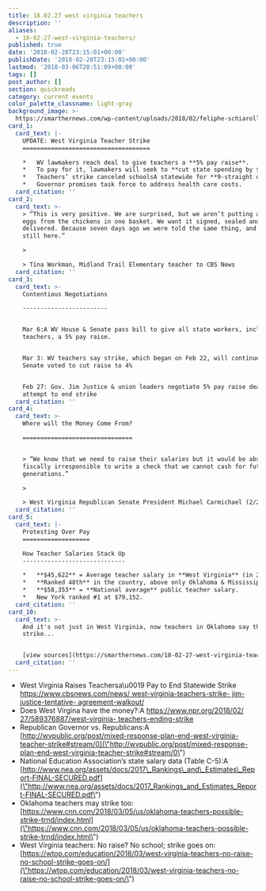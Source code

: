 ```yaml
---
title: 18.02.27 west virginia teachers
description: ''
aliases:
  - 18-02-27-west-virginia-teachers/
published: true
date: '2018-02-28T23:15:01+00:00'
publishDate: '2018-02-28T23:15:01+00:00'
lastmod: '2018-03-06T20:51:09+00:00'
tags: []
post_author: []
section: quickreads
category: current events
color_palette_classname: light-gray
background_image: >-
  https://smarthernews.com/wp-content/uploads/2018/02/feliphe-schiarolli-445578-unsplash-360x360.jpg
card_1:
  card_text: |-
    UPDATE: West Virginia Teacher Strike
    ====================================

    *   WV lawmakers reach deal to give teachers a **5% pay raise**.
    *   To pay for it, lawmakers will seek to **cut state spending by $20M**.
    *   Teachers’ strike canceled schoolsA statewide for **9-straight days**.
    *   Governor promises task force to address health care costs.
  card_citation: ''
card_2:
  card_text: >-
    > “This is very positive. We are surprised, but we aren’t putting all of our
    eggs from the chickens in one basket. We want it signed, sealed and
    delivered. Because seven days ago we were told the same thing, and we’re
    still here.”

    > 

    > Tina Workman, Midland Trail Elementary teacher to CBS News
  card_citation: ''
card_3:
  card_text: >-
    Contentious Negotiations

    ------------------------


    Mar 6:A WV House & Senate pass bill to give all state workers, including
    teachers, a 5% pay raise.


    Mar 3: WV teachers say strike, which began on Feb 22, will continue after WV
    Senate voted to cut raise to 4%


    Feb 27: Gov. Jim Justice & union leaders negotiate 5% pay raise deal in
    attempt to end strike
  card_citation: ''
card_4:
  card_text: >-
    Where will the Money Come From?

    ===============================


    > “We know that we need to raise their salaries but it would be absolutely
    fiscally irresponsible to write a check that we cannot cash for future
    generations.”

    > 

    > West Virginia Republican Senate President Michael Carmichael (2/28/18)
  card_citation: ''
card_5:
  card_text: |-
    Protesting Over Pay
    ===================

    How Teacher Salaries Stack Up
    -----------------------------

    *   **$45,622** = Average teacher salary in **West Virginia** (in 2016).
    *   **Ranked 48th** in the country, above only Oklahoma & Mississippi.
    *   **$58,353** = **National average** public teacher salary.
    *   New York ranked #1 at $79,152.
  card_citation: ''
card_10:
  card_text: >-
    And it's not just in West Virginia, now teachers in Oklahoma say they may
    strike...


    [view sources](https://smarthernews.com/18-02-27-west-virginia-teachers/)
  card_citation: ''
---
```

*   West Virginia Raises Teachersa\\u0019 Pay to End Statewide Strike [https://www.cbsnews.com/news/ west-virginia-teachers-strike- jim-justice-tentative- agreement-walkout/](\"https://www.cbsnews.com/news/west-virginia-teachers-strike-jim-justice-tentative-agreement-walkout/\")
*   Does West Virgina have the money?:A [https://www.npr.org/2018/02/ 27/589376887/west-virginia- teachers-ending-strike](\"https://www.npr.org/2018/02/)
*   Republican Governor vs. Republicans:A [http://wvpublic.org/post/mixed-response-plan-end-west-virginia-teacher-strike#stream/0](\"http://wvpublic.org/post/mixed-response-plan-end-west-virginia-teacher-strike#stream/0\")
*   National Education Association’s state salary data (Table C-5):A [http://www.nea.org/assets/docs/2017\_Rankings\_and\_Estimates\_Report-FINAL-SECURED.pdf](\"http://www.nea.org/assets/docs/2017_Rankings_and_Estimates_Report-FINAL-SECURED.pdf\")
*   Oklahoma teachers may strike too: [https://www.cnn.com/2018/03/05/us/oklahoma-teachers-possible-strike-trnd/index.html](\"https://www.cnn.com/2018/03/05/us/oklahoma-teachers-possible-strike-trnd/index.html\")
*   West Virginia teachers: No raise? No school; strike goes on: [https://wtop.com/education/2018/03/west-virginia-teachers-no-raise-no-school-strike-goes-on/](\"https://wtop.com/education/2018/03/west-virginia-teachers-no-raise-no-school-strike-goes-on/\")